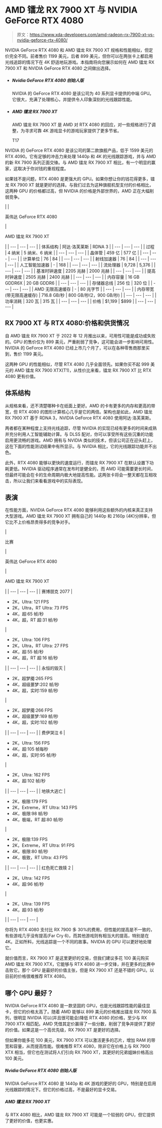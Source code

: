 # AMD 镭龙 RX 7900 XT 与 NVIDIA GeForce RTX 4080

> 原文：<https://www.xda-developers.com/amd-radeon-rx-7900-xt-vs-nvidia-geforce-rtx-4080/>

NVIDIA GeForce RTX 4080 和 AMD 镭龙 RX 7900 XT 规格和性能相似，但定价完全不同。前者售价 1199 美元，后者 899 美元，但你可以在两张卡上都启用光线追踪的情况下在 4K 舒适地玩游戏。本指南将向您展示如何在 AMD 镭龙 RX 7900 XT 和 NVIDIA GeForce RTX 4080 之间做出选择。

*   ##### Nvidia GeForce RTX 4080 创始人版

    NVIDIA 的 GeForce RTX 4080 是该公司为 40 系列显卡提供的中端 GPU。它很大，充满了处理核心，并提供令人印象深刻的光线跟踪性能。

*   ##### AMD 镭龙 RX 7900 XT

    AMD 镭龙 RX 7900 XT 是 AMD 对 RTX 4080 的回应，对一些规格进行了调整，为寻求可靠 4K 游戏显卡的游戏玩家提供了更多节省。

    T17

NVIDIA 的 GeForce RTX 4080 是该公司的第二款旗舰产品，低于 1599 美元的 RTX 4090。它有足够的冲击力来处理 1440p 和 4K 的光线跟踪游戏，并与 AMD 的新 RX 7900 系列正面交锋。与 AMD 镭龙 RX 7900 XT 相比，有一个明显的赢家，这取决于你对钱的重视程度。

如果钱不是问题，RTX 4080 是更强大的 GPU。如果你想让你的钱花得更多，镭龙 RX 7900 XT 就是更好的选择。与我们过去为这种旗舰机型支付的价格相比，这两种 GPU 的价格都过高，但 NVIDIA 的价格是外部世界的，AMD 正在大幅削弱竞争。

|  | 

英伟达 GeForce RTX 4080

 | 

AMD 镭龙 RX 7900 XT

 |
| --- | --- | --- |
| 体系结构 | 阿达·洛芙莱斯 | RDNA 3 |
| --- | --- | --- |
| 过程 | 4 纳米 | 5 纳米、6 纳米 |
| --- | --- | --- |
| 晶体管 | 459 亿 | 577 亿 |
| --- | --- | --- |
| 计算单位 | 76 | 84 |
| --- | --- | --- |
| 射线加速器 | 76 | 84 |
| --- | --- | --- |
| 人工智能加速器 | - | 168 |
| --- | --- | --- |
| 流处理器 | 9,728 | 5,376 |
| --- | --- | --- |
| 基准时钟速度 | 2205 兆赫 | 2000 兆赫 |
| --- | --- | --- |
| 提高时钟速度 | 2505 兆赫 | 2400 兆赫 |
| --- | --- | --- |
| 内存容量 | 16 GB GDDR6X | 20 GB GDDR6 |
| --- | --- | --- |
| 存储器总线 | 256 位 | 320 位 |
| --- | --- | --- |
| AMD 无限高速缓存 | - | 80 兆字节 |
| --- | --- | --- |
| 内存带宽(带无限高速缓存) | 716.8 GB/秒 | 800 GB/秒(2，900 GB/秒) |
| --- | --- | --- |
| 功率消耗 | 320 瓦 | 315 瓦 |
| --- | --- | --- |
| 价格 | $1,199 | $899 |
| --- | --- | --- |

## RX 7900 XT 与 RTX 4080:价格和供货情况

自 AMD 镭龙 RX 7900 XT 于 2022 年 12 月推出以来，可用性可能是成功或失败的。GPU 的售价仅为 899 美元，严重削弱了竞争，这可能会进一步影响可用性。NVIDIA 的 GeForce RTX 4080 已经上市几个月了，可以在各种零售商那里买到，售价 1199 美元。

这两种 GPU 的性能相似，尽管 RTX 4080 几乎全面领先。如果你买不起 999 美元的 AMD 镭龙 RX 7900 XTX(T1)，从性价比来看，镭龙 RX 7900 XT 比 RTX 4080 更有价值。

## 体系结构

从规格来看，还不清楚哪种卡在纸面上更好。AMD 的卡有更多的内存和更高的带宽，但 RTX 4080 的图形计算核心几乎是它的两倍。架构也是如此，AMD 镭龙 RX 7900 XT 基于 RDNA 3，NVIDIA GeForce RTX 4080 使用阿达·洛芙莱斯。

两者都在某种程度上支持光线追踪，尽管 NVIDIA 的实现已经有更多的时间来成熟并充分利用人工智能辅助计算。与 DLSS 配对，你可以享受所有这些沉重的功能启用更流畅的游戏。AMD 拥有与 NVIDIA 类似的技术，但该公司正在迎头赶上，这在下面的性能测试结果中有所显示。与 NVIDIA 相比，它的光线跟踪功能并不出色。

此外，RTX 4080 能够以更快的速度运行，而镭龙 RX 7900 XT 在默认设置下功耗更低。NVIDIA 驱动程序通常在发布时是健全的，而 AMD 可能需要更长时间，但最终可能会在卡的生命周期内极大地提高性能。这两张卡将会一整天都在互相攻击，所以让我们来看看游戏中的实际表现。

## 表演

在性能方面，NVIDIA GeForce RTX 4080 能够利用这些额外的内核来真正支持大型游戏。AMD 镭龙 RX 7900 XT 拥有自己的 1440p 和 2160p (4K)分辨率，但它比不上价格昂贵得多的竞争对手。

| 

比赛

 | 

英伟达 GeForce RTX 4080

 | 

AMD 镭龙 RX 7900 XT

 |
| --- | --- | --- |
| 赛博朋克 2077 | 

*   2K，Ultra: 121 FPS
*   2K，Ultra，RT Ultra: 73 FPS
*   4K，超:65 帧/秒
*   4K，超，RT 超:31 帧/秒

 | 

*   2K，Ultra: 106 FPS
*   2K，Ultra，RT Ultra: 27 FPS
*   4K，超:55 帧/秒
*   4K，超，RT 超:16 帧/秒

 |
| --- | --- | --- |
| 永恒的毁灭 | 

*   2K，超梦魇:265 FPS
*   4K，超级噩梦:202 帧/秒
*   4K，超，实时:159 帧/秒

 | 

*   2K，超梦魇:266 FPS
*   4K，超级噩梦:169 帧/秒
*   4K，超，实时:102 帧/秒

 |
| --- | --- | --- |
| 费伊哭泣 6 | 

*   2K，Ultra: 156 FPS
*   4K，超:105 帧每秒
*   4K，超，实时:95 帧/秒

 | 

*   2K，Ultra: 162 FPS
*   4K，超:102 帧/秒

 |
| --- | --- | --- |
| 地铁大逃亡 | 

*   2K，极限:179 FPS
*   2K，Extreme，RT Ultra: 143 FPS
*   4K，极限:98 帧/秒
*   4K，极端，RT 超:80 帧/秒

 | 

*   2K，极限:139 FPS
*   2K，Extreme，RT Ultra: 91 FPS
*   4K，极限:80 帧/秒
*   4K，极致，RT Ultra: 43 FPS

 |
| --- | --- | --- |
| 红色死亡救赎 2 | 

*   2K，Ultra: 142 FPS
*   4K，超:96 帧/秒

 | 

*   2K，Ultra: 139 FPS
*   4K，超:93 帧/秒

 |
| --- | --- | --- |

你将为 RTX 4080 支付比 RX 7900 多 30%的费用，但性能的提高是不一致的，有些游戏几乎没有提高(Far Cry 6)，而其他游戏则有相当大的提高，特别是在 4K。正如所料，光线追踪是一个不同的故事。NVIDIA 的 GPU 可以更好地处理它。

就价值而言，RX 7900 XT 是这里更好的交易，但我们建议多花 100 美元购买 AMD 镭龙 RX 7900 XTX，它能够与 RTX 4080 进一步交锋，并在更多的比赛中击败它。那个 GPU 是最好的价值主张，但是 RX 7900 XT 还是不错的 GPU。以目前的价格很难推荐 RTX 4080。

## 哪个 GPU 最好？

NVIDIA GeForce RTX 4080 是一款坚固的 GPU，也是光线跟踪性能的最佳显卡，但它的价格太高了。随着 AMD 能够以 899 美元的价格推出镭龙 RX 7900 系列，很明显 NVIDIA 可以(并且很可能会)降低 RTX 4080 的价格，至少与 RX 7900 XTX 相匹配。AMD 凭借其定价赢得了一些分数，削弱了竞争并提供了更好的价值。如果这是一个高优先级，RX 7900 XT 是更好的选择。

但如果你能多花 100 美元，RX 7900 XTX 可以激活更多的芯片，增加 RAM 的带宽和容量，从而提高性能。很难推荐 RTX 4080，除非它在价格上与 RX 7900 XTX 相当，但它也在测试将人们引向 RX 7900 XT，其更好的兄弟姐妹价格高出 100 美元。

##### Nvidia GeForce RTX 4080 创始人版

NVIDIA GeForce RTX 4080 是 1440p 和 4K 游戏的更好的 GPU，特别是在启用光线跟踪的情况下。但它的价格过高，不是最好的显卡交易。

##### AMD 镭龙 RX 7900 XT

与 RTX 4080 相比，AMD 镭龙 RX 7900 XT 可能是一个较弱的 GPU，但它提供了更好的价值，也更实惠。